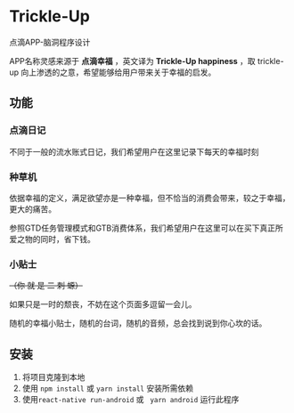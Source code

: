 # Trickle-Up
点滴APP-脑洞程序设计

APP名称灵感来源于 **点滴幸福** ，英文译为 **Trickle-Up happiness** ，取 trickle-up 向上渗透的之意，希望能够给用户带来关于幸福的启发。

## 功能

### 点滴日记

不同于一般的流水账式日记，我们希望用户在这里记录下每天的幸福时刻

### 种草机

依据幸福的定义，满足欲望亦是一种幸福，但不恰当的消费会带来，较之于幸福，更大的痛苦。

参照GTD任务管理模式和GTB消费体系，我们希望用户在这里可以在买下真正所爱之物的同时，省下钱。

### 小贴士

~~（你 就 是 二 刺 螈）~~

如果只是一时的颓丧，不妨在这个页面多逗留一会儿。

随机的幸福小贴士，随机的台词，随机的音频，总会找到说到你心坎的话。

## 安装

1. 将项目克隆到本地
2. 使用 `npm install` 或 `yarn install` 安装所需依赖
3. 使用`react-native run-android` 或 ` yarn android` 运行此程序